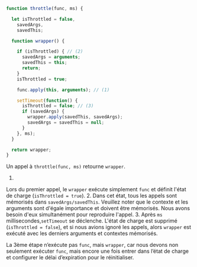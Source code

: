 ```js demo
function throttle(func, ms) {

  let isThrottled = false,
    savedArgs,
    savedThis;

  function wrapper() {

    if (isThrottled) { // (2)
      savedArgs = arguments;
      savedThis = this;
      return;
    }
    isThrottled = true;

    func.apply(this, arguments); // (1)

    setTimeout(function() {
      isThrottled = false; // (3)
      if (savedArgs) {
        wrapper.apply(savedThis, savedArgs);
        savedArgs = savedThis = null;
      }
    }, ms);
  }

  return wrapper;
}
```

Un appel à `throttle(func, ms)` retourne `wrapper`.

1.
Lors du premier appel, le `wrapper` exécute simplement `func` et définit l'état de charge (`isThrottled = true`).
2.
Dans cet état, tous les appels sont mémorisés dans `savedArgs/savedThis`.
Veuillez noter que le contexte et les arguments sont d'égale importance et doivent être mémorisés.
Nous avons besoin d'eux simultanément pour reproduire l'appel.
3.
Après `ms` millisecondes,`setTimeout` se déclenche.
L'état de charge est supprimé (`isThrottled = false`), et si nous avions ignoré les appels, alors `wrapper` est exécuté avec les derniers arguments et contextes mémorisés.

La 3ème étape n’exécute pas `func`, mais `wrapper`, car nous devons non seulement exécuter `func`, mais encore une fois entrer dans l’état de charge et configurer le délai d’expiration pour le réinitialiser.
